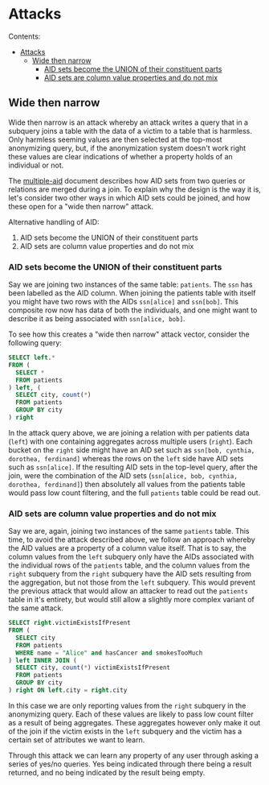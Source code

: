 # Attacks

Contents:
- [Attacks](#attacks)
  - [Wide then narrow](#wide-then-narrow)
    - [AID sets become the UNION of their constituent parts](#aid-sets-become-the-union-of-their-constituent-parts)
    - [AID sets are column value properties and do not mix](#aid-sets-are-column-value-properties-and-do-not-mix)

## Wide then narrow

Wide then narrow is an attack whereby an attack writes a query that in a subquery joins a table with the data of a victim to a table that is harmless. Only harmless seeming values are then selected at the top-most anonymizing query, but, if the anonymization system doesn't work right these values are clear indications of whether a property holds of an individual or not.

The [multiple-aid](multiple-aid.md) document describes how AID sets from two queries or relations are merged during a join.
To explain why the design is the way it is, let's consider two other ways in which AID sets could be joined, and how these open for a "wide then narrow" attack.

Alternative handling of AID:
1. AID sets become the UNION of their constituent parts
2. AID sets are column value properties and do not mix

### AID sets become the UNION of their constituent parts

Say we are joining two instances of the same table: `patients`. The `ssn` has been labelled as the AID column.
When joining the patients table with itself you might have two rows with the AIDs `ssn[alice]` and `ssn[bob]`.
This composite row now has data of both the individuals, and one might want to describe it as being associated with
`ssn[alice, bob]`.

To see how this creates a "wide then narrow" attack vector, consider the following query:

```sql
SELECT left.*
FROM (
  SELECT *
  FROM patients
) left, (
  SELECT city, count(*)
  FROM patients
  GROUP BY city
) right
```

In the attack query above, we are joining a relation with per patients data (`left`) with one containing aggregates across multiple users (`right`).
Each bucket on the `right` side might have an AID set such as `ssn[bob, cynthia, dorothea, ferdinand]` whereas the rows on the `left` side have AID sets such as `ssn[alice]`. If the resulting AID sets in the top-level query, after the join, were the combination of the AID sets (`ssn[alice, bob, cynthia, dorothea, ferdinand]`) then absolutely all values from the patients table would pass low count filtering, and the full `patients` table could be read out.


### AID sets are column value properties and do not mix

Say we are, again, joining two instances of the same `patients` table. This time, to avoid the attack described above, we follow an approach whereby the AID values are a property of a column value itself. That is to say, the column values from the `left` subquery only have the AIDs associated with the individual rows of the `patients` table, and the column values from the `right` subquery from the `right` subquery have the AID sets resulting from the aggregation, but not those from the `left` subquery. This would prevent the previous attack that would allow an attacker to read out the `patients` table in it's entirety, but would still allow a slightly more complex variant of the same attack.

```sql
SELECT right.victimExistsIfPresent
FROM (
  SELECT city
  FROM patients
  WHERE name = "Alice" and hasCancer and smokesTooMuch
) left INNER JOIN (
  SELECT city, count(*) victimExistsIfPresent
  FROM patients
  GROUP BY city
) right ON left.city = right.city
```

In this case we are only reporting values from the `right` subquery in the anonymizing query. Each of these values are likely to pass low count filter as a result of being aggregates. These aggregates however only make it out of the join if the victim exists in the `left` subquery and the victim has a certain set of attributes we want to learn.

Through this attack we can learn any property of any user through asking a series of yes/no queries. Yes being indicated through there being a result returned, and no being indicated by the result being empty.